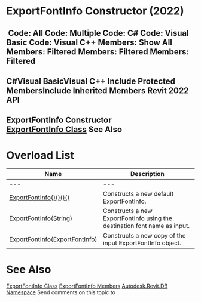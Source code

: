 # ExportFontInfo Constructor (2022)

﻿
 Code: All Code: Multiple Code: C# Code: Visual Basic Code: Visual C++  Members: Show All Members: Filtered Members: Filtered Members: Filtered   
---  
C#Visual BasicVisual C++
Include Protected MembersInclude Inherited Members
Revit 2022 API  
---  
ExportFontInfo Constructor   
[ExportFontInfo Class](c3dc100c-0e4d-419d-5cbd-1d59f149490c.md "ExportFontInfo Class") See Also  
---  
# Overload List
| Name | Description |
| --- | --- |
| --- | --- | --- |
| [ExportFontInfo()()()()](250aa251-f054-24b8-545a-17095778b959.md "ExportFontInfo Constructor") | Constructs a new default ExportFontInfo. |
| [ExportFontInfo(String)](10bca5e3-a5f0-2146-f5a1-e75fbb3e9227.md "ExportFontInfo Constructor \(String\)") | Constructs a new ExportFontInfo using the destination font name as input. |
| [ExportFontInfo(ExportFontInfo)](c07fc8f9-0668-f81a-a095-c2fc7a889844.md "ExportFontInfo Constructor \(ExportFontInfo\)") | Constructs a new copy of the input ExportFontInfo object. |

# See Also
[ExportFontInfo Class](c3dc100c-0e4d-419d-5cbd-1d59f149490c.md "ExportFontInfo Class")
[ExportFontInfo Members](079395ce-7010-c9c5-e68e-58128b257d6f.md "ExportFontInfo Members")
[Autodesk.Revit.DB Namespace](87546ba7-461b-c646-cbb1-2cb8f5bff8b2.md "Autodesk.Revit.DB Namespace")
Send comments on this topic to 